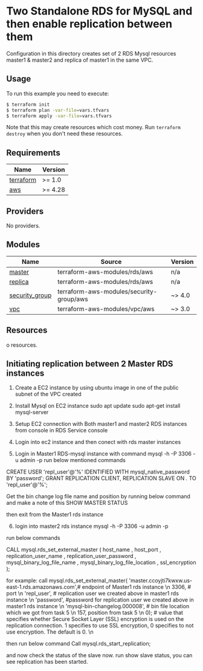 # Two Standalone RDS for MySQL and then enable replication between them

Configuration in this directory creates set of 2 RDS Mysql resources master1 & master2 and replica of master1 in the same VPC.

## Usage

To run this example you need to execute:

```bash
$ terraform init
$ terraform plan -var-file=vars.tfvars
$ terraform apply -var-file=vars.tfvars
```

Note that this may create resources which cost money. Run `terraform destroy` when you don't need these resources.

<!-- BEGINNING OF PRE-COMMIT-TERRAFORM DOCS HOOK -->
## Requirements

| Name | Version |
|------|---------|
| <a name="requirement_terraform"></a> [terraform](#requirement\_terraform) | >= 1.0 |
| <a name="requirement_aws"></a> [aws](#requirement\_aws) | >= 4.28 |

## Providers

No providers.

## Modules

| Name | Source | Version |
|------|--------|---------|
| <a name="module_master"></a> [master](#module\_master) | terraform-aws-modules/rds/aws | n/a |
| <a name="module_replica"></a> [replica](#module\_replica) | terraform-aws-modules/rds/aws | n/a |
| <a name="module_security_group"></a> [security\_group](#module\_security\_group) | terraform-aws-modules/security-group/aws | ~> 4.0 |
| <a name="module_vpc"></a> [vpc](#module\_vpc) | terraform-aws-modules/vpc/aws | ~> 3.0 |

## Resources

o resources.

## Initiating replication between 2 Master RDS instances

1. Create a EC2 instance by using ubuntu image in one of the  public subnet of the VPC created
2. Install Mysql on EC2 instance
   sudo apt update
   sudo apt-get install mysql-server

3. Setup EC2 connection with Both master1 and master2 RDS instances from console in RDS Service console

4. Login into ec2 instance and then conect with rds master instances
5. Login in Master1 RDS-mysql instance with command
     mysql -h <endpoint of the master1 rds instance> -P 3306 -u admin -p
 run below mentioned commands

CREATE USER 'repl_user'@'%' IDENTIFIED WITH mysql_native_password BY 'password';
GRANT REPLICATION CLIENT, REPLICATION SLAVE ON *.* TO 'repl_user'@'%';

Get the bin change log file name and position by running below command and make a note of this
SHOW MASTER STATUS

then exit from the Master1 rds instance

6. login into master2 rds instance
mysql -h <endpoint of the master2 rds instance> -P 3306 -u admin -p

run below commands

CALL mysql.rds_set_external_master (
  host_name
  , host_port
  , replication_user_name
  , replication_user_password
  , mysql_binary_log_file_name
  , mysql_binary_log_file_location
  , ssl_encryption
);


for example:
call mysql.rds_set_external_master(
  'master.ccoyjti7kwxw.us-east-1.rds.amazonaws.com',# endpoint of Master1 rds instance \n
  3306, # port \n
  'repl_user', # replication user we created above in master1 rds instance \n
  'password', #password for replication user  we created above in master1 rds instance \n
   'mysql-bin-changelog.000008', # bin file location which we got from task 5 \n
  157, position from task 5 \n
  0); #  value that specifies whether Secure Socket Layer (SSL) encryption is used on the replication connection. 1 specifies to use SSL encryption, 0 specifies to not use encryption. The default is 0. \n 


then run below command
Call mysql.rds_start_replication;

and now check the status of the slave now.
run show slave status, you can see replication has been started.


